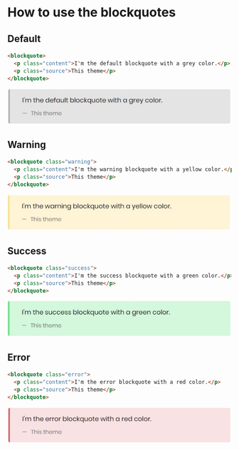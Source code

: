 # How to use the blockquotes

## Default

```html
<blockquote>
  <p class="content">I'm the default blockquote with a grey color.</p>
  <p class="source">This theme</p>
</blockquote>
```
![](./images/blockquote-default.jpg)

## Warning
```html
<blockquote class="warning">
  <p class="content">I'm the warning blockquote with a yellow color.</p>
  <p class="source">This theme</p>
</blockquote>
```
![](./images/blockquote-warning.jpg)

## Success
```html
<blockquote class="success">
  <p class="content">I'm the success blockquote with a green color.</p>
  <p class="source">This theme</p>
</blockquote>
```
![](./images/blockquote-success.jpg)

## Error
```html
<blockquote class="error">
  <p class="content">I'm the error blockquote with a red color.</p>
  <p class="source">This theme</p>
</blockquote>
```
![](./images/blockquote-error.jpg)
